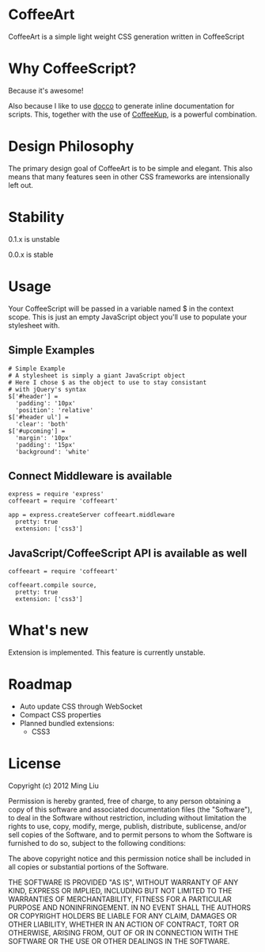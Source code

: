 
# CoffeeArt

CoffeeArt is a simple light weight CSS generation written in CoffeeScript

# Why CoffeeScript?

Because it's awesome!

Also because I like to use [docco](http://jashkenas.github.com/docco/) to generate inline documentation for scripts. This, together with the use of [CoffeeKup](https://github.com/mauricemach/coffeekup), is a powerful combination.

# Design Philosophy

The primary design goal of CoffeeArt is to be simple and elegant. This also means that many features seen in other CSS frameworks are intensionally left out. 

# Stability

0.1.x is unstable

0.0.x is stable

# Usage

Your CoffeeScript will be passed in a variable named $ in the context scope. This is just an empty JavaScript object you'll use to populate your stylesheet with.

## Simple Examples

    # Simple Example
    # A stylesheet is simply a giant JavaScript object
    # Here I chose $ as the object to use to stay consistant
    # with jQuery's syntax
    $['#header'] =
      'padding': '10px'
      'position': 'relative'
    $['#header ul'] =
      'clear': 'both'
    $['#upcoming'] =
      'margin': '10px'
      'padding': '15px'
      'background': 'white'

## Connect Middleware is available

    express = require 'express'
    coffeeart = require 'coffeeart'

    app = express.createServer coffeeart.middleware
      pretty: true
      extension: ['css3']

## JavaScript/CoffeeScript API is available as well

    coffeeart = require 'coffeeart'

    coffeeart.compile source,
      pretty: true
      extension: ['css3']

# What's new

Extension is implemented. This feature is currently unstable.

# Roadmap

* Auto update CSS through WebSocket
* Compact CSS properties
* Planned bundled extensions:
    * CSS3

# License

Copyright (c) 2012 Ming Liu

Permission is hereby granted, free of charge, to any person obtaining a copy of this software and associated documentation files (the "Software"), to deal in the Software without restriction, including without limitation the rights to use, copy, modify, merge, publish, distribute, sublicense, and/or sell copies of the Software, and to permit persons to whom the Software is furnished to do so, subject to the following conditions:

The above copyright notice and this permission notice shall be included in all copies or substantial portions of the Software.

THE SOFTWARE IS PROVIDED "AS IS", WITHOUT WARRANTY OF ANY KIND, EXPRESS OR IMPLIED, INCLUDING BUT NOT LIMITED TO THE WARRANTIES OF MERCHANTABILITY, FITNESS FOR A PARTICULAR PURPOSE AND NONINFRINGEMENT. IN NO EVENT SHALL THE AUTHORS OR COPYRIGHT HOLDERS BE LIABLE FOR ANY CLAIM, DAMAGES OR OTHER LIABILITY, WHETHER IN AN ACTION OF CONTRACT, TORT OR OTHERWISE, ARISING FROM, OUT OF OR IN CONNECTION WITH THE SOFTWARE OR THE USE OR OTHER DEALINGS IN THE SOFTWARE.



<!--
## DRAFT
Problem with nesting: http://www.markdotto.com/2010/12/18/the-problem-with-nesting-css-with-less-or-sass/
-->

